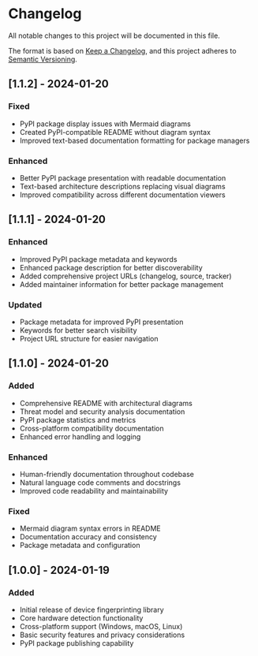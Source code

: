 # Changelog

All notable changes to this project will be documented in this file.

The format is based on [Keep a Changelog](https://keepachangelog.com/en/1.0.0/),
and this project adheres to [Semantic Versioning](https://semver.org/spec/v2.0.0.html).

## [1.1.2] - 2024-01-20

### Fixed
- PyPI package display issues with Mermaid diagrams
- Created PyPI-compatible README without diagram syntax
- Improved text-based documentation formatting for package managers

### Enhanced
- Better PyPI package presentation with readable documentation
- Text-based architecture descriptions replacing visual diagrams
- Improved compatibility across different documentation viewers

## [1.1.1] - 2024-01-20

### Enhanced
- Improved PyPI package metadata and keywords
- Enhanced package description for better discoverability
- Added comprehensive project URLs (changelog, source, tracker)
- Added maintainer information for better package management

### Updated
- Package metadata for improved PyPI presentation
- Keywords for better search visibility
- Project URL structure for easier navigation

## [1.1.0] - 2024-01-20

### Added
- Comprehensive README with architectural diagrams
- Threat model and security analysis documentation
- PyPI package statistics and metrics
- Cross-platform compatibility documentation
- Enhanced error handling and logging

### Enhanced
- Human-friendly documentation throughout codebase
- Natural language code comments and docstrings
- Improved code readability and maintainability

### Fixed
- Mermaid diagram syntax errors in README
- Documentation accuracy and consistency
- Package metadata and configuration

## [1.0.0] - 2024-01-19

### Added
- Initial release of device fingerprinting library
- Core hardware detection functionality
- Cross-platform support (Windows, macOS, Linux)
- Basic security features and privacy considerations
- PyPI package publishing capability
